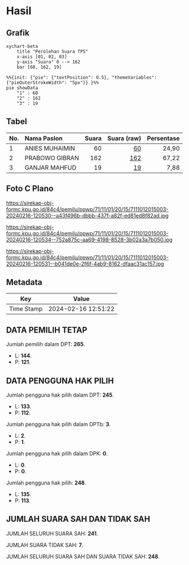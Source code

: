 # Hasil

## Grafik

```mermaid
xychart-beta
    title "Perolehan Suara TPS"
    x-axis [01, 02, 03]
    y-axis "Suara" 0 --> 162
    bar [60, 162, 19]
```

```mermaid
%%{init: {"pie": {"textPosition": 0.5}, "themeVariables": {"pieOuterStrokeWidth": "5px"}} }%%
pie showData
    "1" : 60
    "2" : 162
    "3" : 19
```

## Tabel

| No. | Nama Paslon    | Suara | Suara (raw) | Persentase |
|:--- |:-------------- | -----:| -----------:| ----------:|
| 1   | ANIES MUHAIMIN | 60    | [60][p-1]   | 24,90      |
| 2   | PRABOWO GIBRAN | 162   | [162][p-2]  | 67,22      |
| 3   | GANJAR MAHFUD  | 19    | [19][p-3]   | 7,88       |


[p-1]: https://github.com/gigit-pemilu/pemilu-2024-71-sulawesi-utara/blob/main/pilpres/hitung-suara/sub/71-sulawesi-utara/sub/11-bolaang-mongondow-selatan/sub/01-bolaang-uki/sub/2015-tolondadu-i/sub/003-tps/sub/paslon-1.txt
[p-2]: https://github.com/gigit-pemilu/pemilu-2024-71-sulawesi-utara/blob/main/pilpres/hitung-suara/sub/71-sulawesi-utara/sub/11-bolaang-mongondow-selatan/sub/01-bolaang-uki/sub/2015-tolondadu-i/sub/003-tps/sub/paslon-2.txt
[p-3]: https://github.com/gigit-pemilu/pemilu-2024-71-sulawesi-utara/blob/main/pilpres/hitung-suara/sub/71-sulawesi-utara/sub/11-bolaang-mongondow-selatan/sub/01-bolaang-uki/sub/2015-tolondadu-i/sub/003-tps/sub/paslon-3.txt

## Foto C Plano

https://sirekap-obj-formc.kpu.go.id/84c4/pemilu/ppwp/71/11/01/20/15/7111012015003-20240216-120530--a43f496b-dbbb-437f-a82f-ed81ed8f82ad.jpg

https://sirekap-obj-formc.kpu.go.id/84c4/pemilu/ppwp/71/11/01/20/15/7111012015003-20240216-120534--752a875c-aa69-4198-8528-3b02a3a7b050.jpg

https://sirekap-obj-formc.kpu.go.id/84c4/pemilu/ppwp/71/11/01/20/15/7111012015003-20240216-120531--b041de0e-2f6f-4ab9-8162-dfaac31ac157.jpg


## Metadata

| Key        | Value               |
| ---------- | ------------------- |
| Time Stamp | 2024-02-16 12:51:22 |


## DATA PEMILIH TETAP

Jumlah pemilih dalam DPT: **265**.
 * L: **144**.
 * P: **121**.

## DATA PENGGUNA HAK PILIH

Jumlah pengguna hak pilih dalam DPT: **245**.
 * L: **133**.
 * P: **112**.

Jumlah pengguna hak pilih dalam DPTb: **3**.
 * L: **2**.
 * P: **1**.

Jumlah pengguna hak pilih dalam DPK: **0**.
 * L: **0**.
 * P: **0**.

Jumlah pengguna hak pilih: **248**.
 * L: **135**.
 * P: **113**.

## JUMLAH SUARA SAH DAN TIDAK SAH

JUMLAH SELURUH SUARA SAH: **241**.

JUMLAH SUARA TIDAK SAH: **7**.

JUMLAH SELURUH SUARA SAH DAN SUARA TIDAK SAH: **248**.


